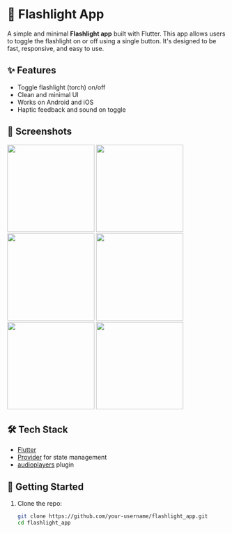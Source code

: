 # 🔦 Flashlight App

A simple and minimal **Flashlight app** built with Flutter. This app allows users to toggle the flashlight on or off using a single button. It's designed to be fast, responsive, and easy to use.

## ✨ Features

- Toggle flashlight (torch) on/off
- Clean and minimal UI
- Works on Android and iOS
- Haptic feedback and sound on toggle

## 📱 Screenshots

<img src="screenshots/flashlight_on.png" width="200"> <img src="screenshots/turn_off.png" width="200">
<img src="screenshots/flashlight_on.png" width="200"> <img src="screenshots/turn_on.png" width="200">
<img src="screenshots/flashlight_on.png" width="200"> <img src="screenshots/app_icon.png" width="200">

## 🛠 Tech Stack

- [Flutter](https://flutter.dev)
- [Provider](https://pub.dev/packages/provider) for state management
- [audioplayers](https://pub.dev/packages/audioplayers) plugin

## 🚀 Getting Started

1. Clone the repo:
   ```bash
   git clone https://github.com/your-username/flashlight_app.git
   cd flashlight_app

